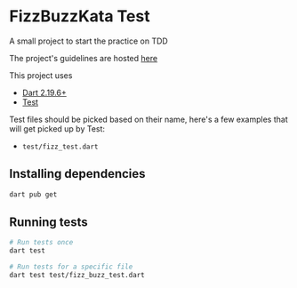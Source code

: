# FizzBuzzKata Test

A small project to start the practice on TDD

The project's guidelines are hosted [here](https://www.codurance.com/katas/fizzbuzz)

This project uses

- [Dart 2.19.6+](https://dart.dev/get-dart)
- [Test](https://pub.dev/packages/test)

Test files should be picked based on their name, here's a few examples that will get picked up by Test:

- `test/fizz_test.dart`

## Installing dependencies

```bash
dart pub get
```

## Running tests

```bash
# Run tests once
dart test

# Run tests for a specific file
dart test test/fizz_buzz_test.dart
```

